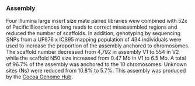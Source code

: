 ### Assembly

Four Illumina large insert size mate paired libraries wew combined with
52x of Pacific Biosciences long reads to correct misassembled regions
and reduced the number of scaffolds. In addition, genotyping by
sequencing SNPs from a UF676 x ICS95 mapping population of 434
individuals were used to increase the proportion of the assembly
anchored to chromosomes. The scaffold number decreased from 4,792 in
assembly V1 to 554 in V2 while the scaffold N50 size increased from 0.47
Mb in V1 to 6.5 Mb. A total of 96.7% of the assembly was anchored to the
10 chromosomes. Unknown sites (Ns) were reduced from 10.8% to 5.7%. This
assembly was produced by the [Cocoa Genome
Hub](http://cocoa-genome-hub.southgreen.fr).
